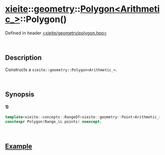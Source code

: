 # [xieite](../../../../../../xieite.md)\:\:[geometry](../../../../../../geometry.md)\:\:[Polygon<Arithmetic_>](../../../../polygon.md)\:\:Polygon\(\)
Defined in header [<xieite/geometry/polygon.hpp>](../../../../../../../include/xieite/geometry/polygon.hpp)

&nbsp;

## Description
Constructs a `xieite::geometry::Polygon<Arithmetic_>`.

&nbsp;

## Synopsis
#### 1)
```cpp
template<xieite::concepts::RangeOf<xieite::geometry::Point<Arithmetic_>> Range_ = std::vector<xieite::geometry::Point<Arithmetic_>>>
constexpr Polygon(Range_&& points) noexcept;
```

&nbsp;

## [Example](../../../../polygon.md#Example)
